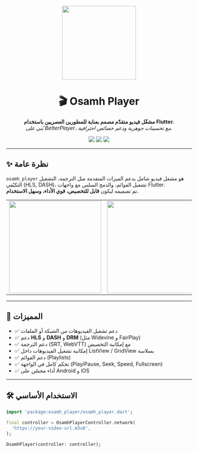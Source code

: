 <p align="center">
  <img src="https://raw.githubusercontent.com/[YOUR_USERNAME]/osamhplayer/main/media/logo.png" width="200"/>
</p>

<h1 align="center">🎬 Osamh Player</h1>

<p align="center">
  <b>مشغّل فيديو متقدّم مصمم بعناية للمطورين العصريين باستخدام Flutter.</b><br/>
  <i>بُني على BetterPlayer، مع تحسينات جوهرية ودعم خصائص احترافية.</i>
</p>

<p align="center">
  <a href="https://pub.dev/packages/osamhplayer"><img src="https://img.shields.io/pub/v/osamhplayer.svg"></a>
  <a href="https://github.com/HACKSOSS/osamhplayer/blob/main/LICENSE"><img src="https://img.shields.io/github/license/HACKSOSS/osamhplayer.svg?style=flat"></a>
  <a href="#"><img src="https://img.shields.io/badge/platform-flutter-blue.svg"></a>
</p>

---

## ✨ نظرة عامة

`osamh_player` هو مشغل فيديو شامل يدعم الميزات المتقدمة مثل الترجمة، التشغيل التكيّفي (HLS, DASH)، تشغيل القوائم، والدمج السلس مع واجهات Flutter.  
تم تصميمه ليكون **قابل للتخصيص، قوي الأداء، وسهل الاستخدام**.

<table>
  <tr>
    <td><img width="250px" src="https://raw.githubusercontent.com/HACKSOSS/osamhplayer/main/media/1.png"/></td>
    <td><img width="250px" src="https://raw.githubusercontent.com/HACKSOSS/osamhplayer/main/media/2.png"/></td>
    <td><img width="250px" src="https://raw.githubusercontent.com/HACKSOSS/osamhplayer/main/media/3.png"/></td>
  </tr>
</table>

---

## 🚀 المميزات

- ✅ دعم تشغيل الفيديوهات من الشبكة أو الملفات
- ✅ دعم **HLS** و **DASH** و **DRM** (مثل Widevine و FairPlay)
- ✅ دعم الترجمة (SRT, WebVTT) مع إمكانية التخصيص
- ✅ إمكانية تشغيل الفيديوهات داخل ListView / GridView بسلاسة
- ✅ دعم القوائم (Playlists)
- ✅ تحكم كامل في الواجهة (Play/Pause, Seek, Speed, Fullscreen)
- ✅ أداء محسّن على Android و iOS

---

## 🛠️ الاستخدام الأساسي

```dart
import 'package:osamh_player/osamh_player.dart';

final controller = OsamhPlayerController.network(
  'https://your-video-url.m3u8',
);

OsamhPlayer(controller: controller);
